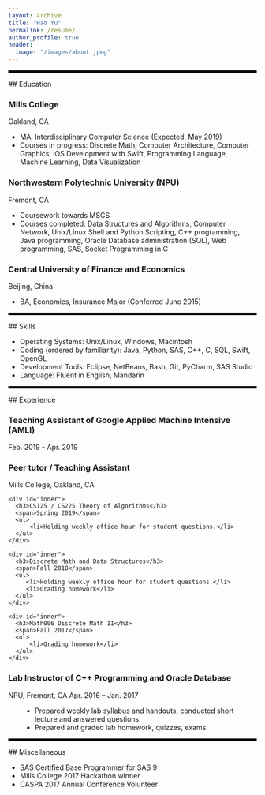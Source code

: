 ```yaml
---
layout: archive
title: "Hao Yu"
permalink: /resume/
author_profile: true
header:
  image: "/images/about.jpeg"
---
```


<hr style="border: 2px solid black;">
## Education

<div>
  <div>
    <h3>Mills College</h3>
    <span>Oakland, CA</span>
    <ul>
            <li>MA, Interdisciplinary Computer Science (Expected, May 2019)</li>
            <li>Courses in progress: Discrete Math, Computer Architecture, Computer Graphics, iOS Development with Swift, Programming Language, Machine Learning, Data Visualization</li>
      </ul>
  </div>

  <div>
    <h3>Northwestern Polytechnic University (NPU)</h3>
    <span>Fremont, CA</span>
    <ul>
            <li>Coursework towards MSCS</li>
            <li>Courses completed: Data Structures and Algorithms, Computer Network, Unix/Linux Shell and Python Scripting, C++ programming, Java programming, Oracle Database administration (SQL), Web programming, SAS, Socket Programming in C</li>
      </ul>
  </div>

  <div>
    <h3>Central University of Finance and Economics</h3>
    <span>Beijing, China</span>
    <ul>
          <li>BA, Economics, Insurance Major (Conferred June 2015)</li>
    </ul>
  </div>
</div>

<hr style="border: 2px solid black;">
## Skills

<div>
  <ul>
    <li>Operating Systems: Unix/Linux, Windows, Macintosh</li>
    <li>Coding (ordered by familiarity): Java, Python, SAS, C++, C, SQL, Swift, OpenGL</li>
    <li>Development Tools: Eclipse, NetBeans, Bash, Git, PyCharm, SAS Studio</li>
    <li>Language: Fluent in English, Mandarin</li>
  </ul>
</div>

<hr style="border: 2px solid black;">
## Experience

<div>
  <div>
    <h3>Teaching Assistant of Google Applied Machine Intensive (AMLI)</h3>
    <span>Feb. 2019 - Apr. 2019</span>
  </div>

  <div>
    <h3>Peer tutor / Teaching Assistant</h3>
    <span>Mills College, Oakland, CA</span>

    <div id="inner">
      <h3>CS125 / CS225 Theory of Algorithms</h3>
      <span>Spring 2019</span>
      <ul>
          <li>Holding weekly office hour for student questions.</li>            
      </ul>
    </div>

    <div id="inner">
      <h3>Discrete Math and Data Structures</h3>
      <span>Fall 2018</span>
      <ul>
         <li>Holding weekly office hour for student questions.</li>
         <li>Grading homework</li>
      </ul>
    </div>

    <div id="inner">
      <h3>Math006 Discrete Math II</h3>
      <span>Fall 2017</span>
      <ul>
          <li>Grading homework</li>            
      </ul>
    </div>    
  </div>

  <div>
    <h3>Lab Instructor of C++ Programming and Oracle Database</h3>
    <span>NPU, Fremont, CA</span>
    <span>Apr. 2016 – Jan. 2017</span>
    <div id="inner">
      <ul>
        <li>Prepared weekly lab syllabus and handouts, conducted short lecture and answered questions.</li>  
        <li>Prepared and graded lab homework, quizzes, exams.</li>          
      </ul>
    </div>
  </div>
</div>

<hr style="border: 2px solid black;">
## Miscellaneous
<div>
 <ul>
  <li>SAS Certified Base Programmer for SAS 9</li>
  <li>Mills College 2017 Hackathon winner</li>
  <li>CASPA 2017 Annual Conference Volunteer</li>
 </ul>
</div>


<style>
       #inner {
            margin-left:30px;
        }
</style>
